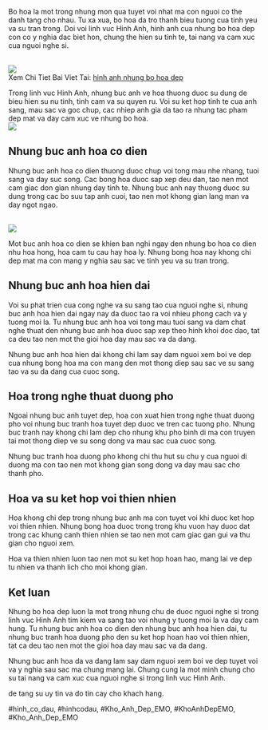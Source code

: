 <p>Bo hoa la mot trong nhung mon qua tuyet voi nhat ma con nguoi co the danh tang cho nhau. Tu xa xua, bo hoa da tro thanh bieu tuong cua tinh yeu va su tran trong. Doi voi linh vuc Hinh Anh, hinh anh cua nhung bo hoa dep con co y nghia dac biet hon, chung the hien su tinh te, tai nang va cam xuc cua nguoi nghe si.</p><br><img src="https://khoanhdepemo.com/wp-content/uploads/2024/12/cropped-Du-an-moi.png"></br>
Xem Chi Tiet Bai Viet Tai: <a href="https://khoanhdepemo.com/anh-bo-hoa/">hinh anh nhung bo hoa dep</a><p>Trong linh vuc Hinh Anh, nhung buc anh ve hoa thuong duoc su dung de bieu hien su nu tinh, tinh cam va su quyen ru. Voi su ket hop tinh te cua anh sang, mau sac va goc chup, cac nhiep anh gia da tao ra nhung tac pham dep mat va day cam xuc ve nhung bo hoa.<br><img src="https://khoanhdepemo.com/wp-content/uploads/2024/12/cropped-Du-an-moi.png"></br><h2>Nhung buc anh hoa co dien</h2><p>Nhung buc anh hoa co dien thuong duoc chup voi tong mau nhe nhang, tuoi sang va day suc song. Cac bong hoa duoc sap xep deu dan, tao nen mot cam giac don gian nhung day tinh te. Nhung buc anh nay thuong duoc su dung trong cac bo suu tap anh cuoi, tao nen mot khong gian lang man va day ngot ngao.</p><br><img src="https://khoanhdepemo.com/wp-content/uploads/2024/12/Anh-Trai-Dat1-300x169.jpg"></br><p>Mot buc anh hoa co dien se khien ban nghi ngay den nhung bo hoa co dien nhu hoa hong, hoa cam tu cau hay hoa ly. Nhung bong hoa nay khong chi dep mat ma con mang y nghia sau sac ve tinh yeu va su tran trong.<h2>Nhung buc anh hoa hien dai</h2><p>Voi su phat trien cua cong nghe va su sang tao cua nguoi nghe si, nhung buc anh hoa hien dai ngay nay da duoc tao ra voi nhieu phong cach va y tuong moi la. Tu nhung buc anh hoa voi tong mau tuoi sang va dam chat nghe thuat den nhung buc anh hoa duoc sap xep theo hinh khoi doc dao, tat ca deu tao nen mot the gioi hoa day mau sac va da dang.</p><p>Nhung buc anh hoa hien dai khong chi lam say dam nguoi xem boi ve dep cua nhung bong hoa ma con mang den mot thong diep sau sac ve su sang tao va su da dang cua cuoc song.<h2>Hoa trong nghe thuat duong pho</h2><p>Ngoai nhung buc anh tuyet dep, hoa con xuat hien trong nghe thuat duong pho voi nhung buc tranh hoa tuyet dep duoc ve tren cac tuong pho. Nhung buc tranh nay khong chi lam dep cho nhung khu pho binh di ma con truyen tai mot thong diep ve su song dong va mau sac cua cuoc song.</p><p>Nhung buc tranh hoa duong pho khong chi thu hut su chu y cua nguoi di duong ma con tao nen mot khong gian song dong va day mau sac cho thanh pho.</p><h2>Hoa va su ket hop voi thien nhien</h2><p>Hoa khong chi dep trong nhung buc anh ma con tuyet voi khi duoc ket hop voi thien nhien. Nhung bong hoa duoc trong trong khu vuon hay duoc dat trong cac khung canh thien nhien se tao nen mot cam giac gan gui va thu gian cho nguoi xem.</p><p>Hoa va thien nhien luon tao nen mot su ket hop hoan hao, mang lai ve dep tu nhien va thanh lich cho moi khong gian.</p><h2>Ket luan</h2><p>Nhung bo hoa dep luon la mot trong nhung chu de duoc nguoi nghe si trong linh vuc Hinh Anh tim kiem va sang tao voi nhung y tuong moi la va day cam hung. Tu nhung buc anh hoa co dien den nhung buc anh hoa hien dai, tu nhung buc tranh hoa duong pho den su ket hop hoan hao voi thien nhien, tat ca deu tao nen mot the gioi hoa day mau sac va da dang.</p><p>Nhung buc anh hoa da va dang lam say dam nguoi xem boi ve dep tuyet voi va y nghia sau sac ma chung mang lai. Chung cung la mot minh chung cho su tai nang va cam xuc cua nguoi nghe si trong linh vuc Hinh Anh.</p><p>de tang su uy tin va do tin cay cho khach hang.</p>
#hinh_co_dau, #hinhcodau, #Kho_Anh_Dep_EMO, #KhoAnhDepEMO, #Kho_Anh_Dep_EMO
